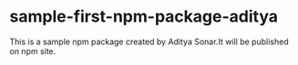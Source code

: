 # sample-first-npm-package-aditya
This is a sample npm package created by Aditya Sonar.It will be published on npm site.
